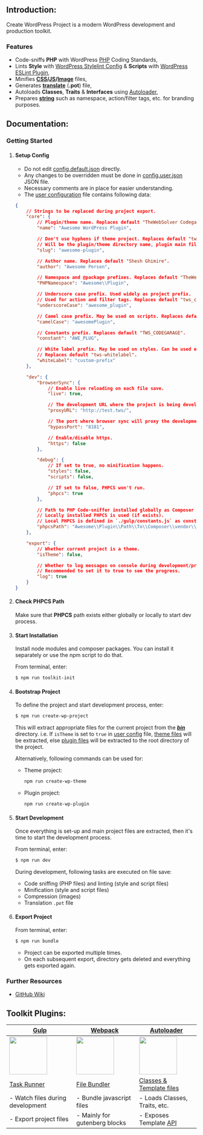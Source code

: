 ## Introduction:

Create WordPress Project is a modern WordPress development and production toolkit.

### Features
- Code-sniffs **PHP** with WordPress [PHP][p] Coding Standards,
- Lints **Style** with [WordPress Stylelint Config][c] & **Scripts** with  [WordPress ESLint Plugin][j],
- Minifies **[CSS][cn]/[JS][ju]/[Image][i]** files,
- Generates **[translate][pot]** (**.pot**) file,
- Autoloads **Classes**, **Traits** & **Interfaces** using [Autoloader][a],
- Prepares **[string][s]** such as namespace, action/filter tags, etc. for branding purposes.

## Documentation:

### Getting Started

1. #### Setup Config
	- Do not edit [config.default.json][defcnf] directly.
	- Any changes to be overridden must be done in [config.user.json][usrcnf] JSON file.
	- Necessary comments are in place for easier understanding.
	- The [user configuration][usrcnf] file contains following data:

	```json
	{
		// Strings to be replaced during project export.
		"core": {
			// Plugin/theme name. Replaces default "TheWebSolver Codegarage".
			"name": "Awesome WordPress Plugin",

			// Don't use hyphens if theme project. Replaces default "tws-codegarage".
			// Will be the plugin/theme directory name, plugin main filename and text-domain.
			"slug": "awesome-plugin",

			// Author name. Replaces default "Shesh Ghimire".
			"author": "Awesome Person",

			// Namespace and @package prefixes. Replaces default "TheWebSolver\\Codegarage".
			"PHPNamespace": "Awesome\\Plugin",

			// Underscore case prefix. Used widely as project prefix.
			// Used for action and filter tags. Replaces default "tws_codegarage".
			"underscoreCase": "awesome_plugin",

			// Camel case prefix. May be used on scripts. Replaces default "twsCodeGarage".
			"camelCase": "awesomePlugin",

			// Constants prefix. Replaces default "TWS_CODEGARAGE".
			"constant": "AWE_PLUG",

			// White label prefix. May be used on styles. Can be used elsewhere.
			// Replaces default "tws-whitelabel".
			"whiteLabel": "custom-prefix"
		},

		"dev": {
			"browserSync": {
				// Enable live reloading on each file save.
				"live": true,

				// The development URL where the project is being developed.
				"proxyURL": "http://test.tws/",

				// The port where browser sync will proxy the development URL.
				"bypassPort": "8181",

				// Enable/disable https.
				"https": false
			},

			"debug": {
				// If set to true, no minification happens.
				"styles": false,
				"scripts": false,

				// If set to false, PHPCS won't run.
				"phpcs": true
			},

			// Path to PHP Code-sniffer installed globally as Composer dev dependency.
			// Locally installed PHPCS is used (if exists).
			// Local PHPCS is defined in `./gulp/constants.js` as const "phpcsLocalPath".
			"phpcsPath": "Awesome\\Plugin\\Path\\To\\Composer\\vendor\\bin\\phpcs"
		},

		"export": {
			// Whether current project is a theme.
			"isTheme": false,

			// Whether to log messages on console during development/production.
			// Recommended to set it to true to see the progress.
			"log": true
		}
	}
	```

2. #### Check PHPCS Path
	Make sure that **PHPCS** path exists either globally or locally to start dev process.

3. #### Start Installation
	Install node modules and composer packages. You can install it separately or use the npm script to do that.

	From terminal, enter:
	```sh
	$ npm run toolkit-init
	```

4. #### Bootstrap Project
	To define the project and start development process, enter:
	```sh
	$ npm run create-wp-project
	```

	This will extract appropriate files for the current project from the [***bin***][bin] directory. i.e. If `isTheme` is set to `true` in [user config][usrcnf] file, [theme files][tf] will be extracted, else [plugin files][pf] will be extracted to the root directory of the project.

	Alternatively, following commands can be used for:
	- Theme project:
		```sh
		npm run create-wp-theme
		```

	- Plugin project:
		```sh
		npm run create-wp-plugin
		```

5. #### Start Development
	Once everything is set-up and main project files are extracted, then it's time to start the development process.

	From terminal, enter:
	```sh
	$ npm run dev
	```

	During development, following tasks are executed on file save:
	- Code sniffing (PHP files) and linting (style and script files)
	- Minification (style and script files)
	- Compression (images)
	- Translation `.pot` file

6. #### Export Project
	From terminal, enter:
	```sh
	$ npm run bundle
	```

	- Project can be exported multiple times.
	- On each subsequent export, directory gets deleted and everything gets exported again.

### Further Resources
- [GitHub Wiki][w]

## Toolkit Plugins:
| [Gulp]      | [Webpack] | [Autoloader][a] |
|-------------|-----------|------------|
| <img src="https://upload.wikimedia.org/wikipedia/commons/7/72/Gulp.js_Logo.svg" height="100px" /> | <img src="https://raw.githubusercontent.com/webpack/media/3e52c178e6ad2428585a2cbf5d22d6dbe0697f0f/logo/icon-square-small.svg" height="100px" /> | <img src="https://avatars.githubusercontent.com/u/71939933?s=200&v=4" height="100px" /> |
| [Task Runner][t]                 | [File Bundler][b]             | [Classes & Template files][a] |
| - Watch files during development | - Bundle javascript files     | - Loads Classes, Traits, etc. |
| - Export project files           | - Mainly for gutenberg blocks | - Exposes Template [API][api] |

<!-- MARKDOWN LINKS -->
<!-- https://www.markdownguide.org/basic-syntax/#reference-style-links -->
[w]: https://github.com/TheWebSolver/create-wordpress-project/wiki 'Link to Wiki page'
[p]: https://developer.wordpress.org/coding-standards/wordpress-coding-standards/php/ 'Docs link to WordPress PHP Coding Standards'
[c]: https://developer.wordpress.org/block-editor/reference-guides/packages/packages-stylelint-config/ 'Docs link to WordPress Stylelint Config'
[j]: https://developer.wordpress.org/block-editor/reference-guides/packages/packages-eslint-plugin/ 'Docs link to WordPress ESLint Plugin'
[cn]: https://cssnano.co/docs/introduction/ 'Docs link to CSSNano'
[ju]: https://github.com/mishoo/UglifyJS 'GitHub link to UglifyJS'
[i]: https://github.com/imagemin/imagemin 'GitHub link to ImageMin'
[pot]: https://github.com/wp-pot/wp-pot 'GitHub link to WP-Pot'
[a]: /autoload.php 'The Autoloader class file'
[s]: https://github.com/tomaszczechowski/gulp-string-replace 'GitHub link to stringReplace'
[gulp]: https://gulpjs.com/ 'Link to gulp homepage'
[webpack]: https://webpack.js.org/ 'Link to webpack homepage'
[t]: /gulp 'The Gulp Directory'
[b]: /gulp/webpack 'The Gulp Webpack Directory'
[api]: https://github.com/TheWebSolver/create-wordpress-project/wiki/Template-API 'Link to Template API Wiki page'
[usrcnf]: /config/config.user.json 'The user configuration file'
[defcnf]: /config/config.default.json 'The default configuration file'
[bin]: /bin 'The Bin directory'
[tf]: /bin/theme 'The Theme files bin directory'
[pf]: /bin/plugin 'The Plugin files bin directory'
